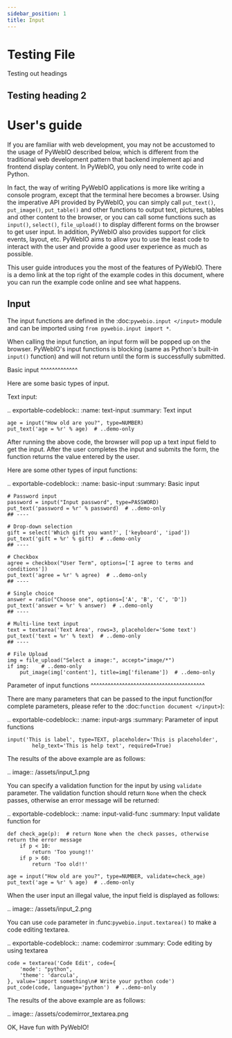 ```yaml
---
sidebar_position: 1
title: Input
---
```


# Testing File

Testing out headings

## Testing heading 2

User's guide
============

If you are familiar with web development, you may not be accustomed to the usage of PyWebIO described below, which is
different from the traditional web development pattern that backend implement api and frontend display content.
In PyWebIO, you only need to write code in Python.

In fact, the way of writing PyWebIO applications is more like writing a console program, except that the terminal here
becomes a browser. Using the imperative API provided by PyWebIO, you can simply call ``put_text()``, ``put_image()``,
``put_table()`` and other functions to output text, pictures, tables and other content to the browser, or you can call
some functions such as ``input()``, ``select()``, ``file_upload()`` to display different forms on the browser to get
user input. In addition, PyWebIO also provides support for click events, layout, etc. PyWebIO aims to allow you to use
the least code to interact with the user and provide a good user experience as much as possible.

This user guide introduces you the most of the features of PyWebIO. There is a demo link at the top right of the example
codes in this document, where you can run the example code online and see what happens.

Input
------------

The input functions are defined in the :doc:`pywebio.input </input>` module and can be imported using ``from pywebio.input import *``.

When calling the input function, an input form  will be popped up on the browser. PyWebIO's input functions is blocking
(same as Python's built-in ``input()`` function) and will not return until the form is successfully submitted.

Basic input
^^^^^^^^^^^^^

Here are some basic types of input.

Text input:

.. exportable-codeblock::
    :name: text-input
    :summary: Text input

    age = input("How old are you?", type=NUMBER)
    put_text('age = %r' % age)  # ..demo-only

After running the above code, the browser will pop up a text input field to get the input. After the user completes the
input and submits the form, the function returns the value entered by the user.

Here are some other types of input functions:

.. exportable-codeblock::
    :name: basic-input
    :summary: Basic input

    # Password input
    password = input("Input password", type=PASSWORD)
    put_text('password = %r' % password)  # ..demo-only
    ## ----

    # Drop-down selection
    gift = select('Which gift you want?', ['keyboard', 'ipad'])
    put_text('gift = %r' % gift)  # ..demo-only
    ## ----

    # Checkbox
    agree = checkbox("User Term", options=['I agree to terms and conditions'])
    put_text('agree = %r' % agree)  # ..demo-only
    ## ----

    # Single choice
    answer = radio("Choose one", options=['A', 'B', 'C', 'D'])
    put_text('answer = %r' % answer)  # ..demo-only
    ## ----

    # Multi-line text input
    text = textarea('Text Area', rows=3, placeholder='Some text')
    put_text('text = %r' % text)  # ..demo-only
    ## ----

    # File Upload
    img = file_upload("Select a image:", accept="image/*")
    if img:    # ..demo-only
        put_image(img['content'], title=img['filename'])  # ..demo-only


Parameter of input functions
^^^^^^^^^^^^^^^^^^^^^^^^^^^^^^^^^^^^^^^^

There are many parameters that can be passed to the input function(for complete parameters, please refer to the
:doc:`function document </input>`):

.. exportable-codeblock::
    :name: input-args
    :summary: Parameter of input functions

    input('This is label', type=TEXT, placeholder='This is placeholder',
            help_text='This is help text', required=True)

The results of the above example are as follows:

.. image:: /assets/input_1.png

You can specify a validation function for the input by using ``validate`` parameter. The validation function should
return ``None`` when the check passes, otherwise an error message will be returned:

.. exportable-codeblock::
    :name: input-valid-func
    :summary: Input validate function for

    def check_age(p):  # return None when the check passes, otherwise return the error message
        if p < 10:
            return 'Too young!!'
        if p > 60:
            return 'Too old!!'

    age = input("How old are you?", type=NUMBER, validate=check_age)
    put_text('age = %r' % age)  # ..demo-only

When the user input an illegal value, the input field is displayed as follows:

.. image:: /assets/input_2.png

You can use ``code`` parameter in :func:`pywebio.input.textarea()` to make a code editing textarea.

.. exportable-codeblock::
    :name: codemirror
    :summary: Code editing by using textarea

    code = textarea('Code Edit', code={
        'mode': "python",
        'theme': 'darcula',
    }, value='import something\n# Write your python code')
    put_code(code, language='python')  # ..demo-only

The results of the above example are as follows:

.. image:: /assets/codemirror_textarea.png



OK, Have fun with PyWebIO!